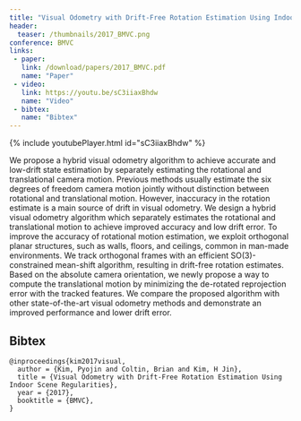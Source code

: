 ```yaml
---
title: "Visual Odometry with Drift-Free Rotation Estimation Using Indoor Scene Regularities"
header:
  teaser: /thumbnails/2017_BMVC.png
conference: BMVC
links: 
 - paper: 
   link: /download/papers/2017_BMVC.pdf
   name: "Paper"
 - video: 
   link: https://youtu.be/sC3iiaxBhdw
   name: "Video"
 - bibtex: 
   name: "Bibtex"
---
```


{% include youtubePlayer.html id="sC3iiaxBhdw" %}

We propose a hybrid visual odometry algorithm to achieve accurate and low-drift
state estimation by separately estimating the rotational and translational camera motion.
Previous methods usually estimate the six degrees of freedom camera motion jointly
without distinction between rotational and translational motion. However, inaccuracy in
the rotation estimate is a main source of drift in visual odometry. We design a hybrid
visual odometry algorithm which separately estimates the rotational and translational
motion to achieve improved accuracy and low drift error. To improve the accuracy of rotational
motion estimation, we exploit orthogonal planar structures, such as walls, floors,
and ceilings, common in man-made environments. We track orthogonal frames with
an efficient SO(3)-constrained mean-shift algorithm, resulting in drift-free rotation estimates.
Based on the absolute camera orientation, we newly propose a way to compute
the translational motion by minimizing the de-rotated reprojection error with the tracked
features. We compare the proposed algorithm with other state-of-the-art visual odometry
methods and demonstrate an improved performance and lower drift error.

## Bibtex <a id="bibtex"></a>
```
@inproceedings{kim2017visual,
  author = {Kim, Pyojin and Coltin, Brian and Kim, H Jin},
  title = {Visual Odometry with Drift-Free Rotation Estimation Using Indoor Scene Regularities},
  year = {2017},
  booktitle = {BMVC},
}
```
